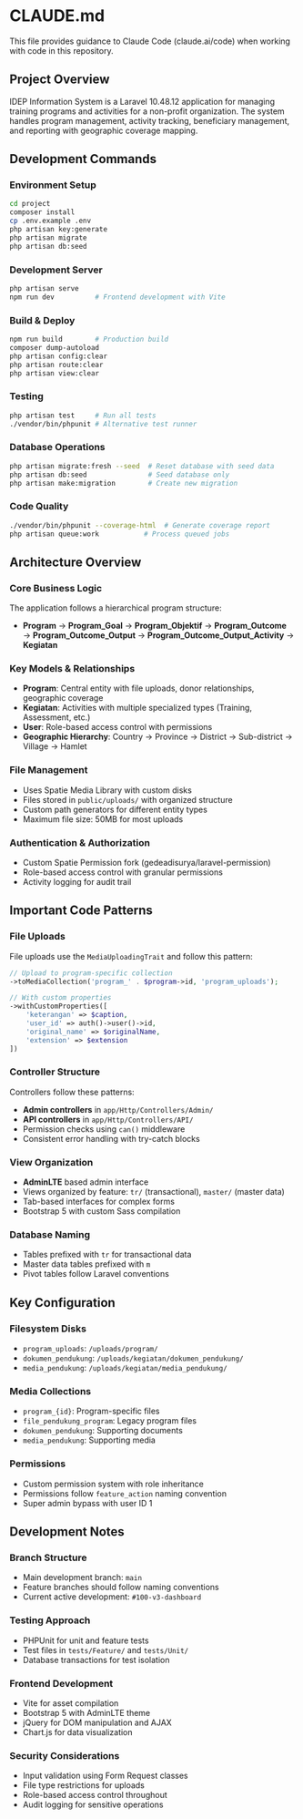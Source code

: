 # CLAUDE.md

This file provides guidance to Claude Code (claude.ai/code) when working with code in this repository.

## Project Overview

IDEP Information System is a Laravel 10.48.12 application for managing training programs and activities for a non-profit organization. The system handles program management, activity tracking, beneficiary management, and reporting with geographic coverage mapping.

## Development Commands

### Environment Setup
```bash
cd project
composer install
cp .env.example .env
php artisan key:generate
php artisan migrate
php artisan db:seed
```

### Development Server
```bash
php artisan serve
npm run dev          # Frontend development with Vite
```

### Build & Deploy
```bash
npm run build        # Production build
composer dump-autoload
php artisan config:clear
php artisan route:clear
php artisan view:clear
```

### Testing
```bash
php artisan test     # Run all tests
./vendor/bin/phpunit # Alternative test runner
```

### Database Operations
```bash
php artisan migrate:fresh --seed  # Reset database with seed data
php artisan db:seed               # Seed database only
php artisan make:migration        # Create new migration
```

### Code Quality
```bash
./vendor/bin/phpunit --coverage-html  # Generate coverage report
php artisan queue:work           # Process queued jobs
```

## Architecture Overview

### Core Business Logic
The application follows a hierarchical program structure:
- **Program** → **Program_Goal** → **Program_Objektif** → **Program_Outcome** → **Program_Outcome_Output** → **Program_Outcome_Output_Activity** → **Kegiatan**

### Key Models & Relationships
- **Program**: Central entity with file uploads, donor relationships, geographic coverage
- **Kegiatan**: Activities with multiple specialized types (Training, Assessment, etc.)
- **User**: Role-based access control with permissions
- **Geographic Hierarchy**: Country → Province → District → Sub-district → Village → Hamlet

### File Management
- Uses Spatie Media Library with custom disks
- Files stored in `public/uploads/` with organized structure
- Custom path generators for different entity types
- Maximum file size: 50MB for most uploads

### Authentication & Authorization
- Custom Spatie Permission fork (gedeadisurya/laravel-permission)
- Role-based access control with granular permissions
- Activity logging for audit trail

## Important Code Patterns

### File Uploads
File uploads use the `MediaUploadingTrait` and follow this pattern:
```php
// Upload to program-specific collection
->toMediaCollection('program_' . $program->id, 'program_uploads');

// With custom properties
->withCustomProperties([
    'keterangan' => $caption,
    'user_id' => auth()->user()->id,
    'original_name' => $originalName,
    'extension' => $extension
])
```

### Controller Structure
Controllers follow these patterns:
- **Admin controllers** in `app/Http/Controllers/Admin/`
- **API controllers** in `app/Http/Controllers/API/`
- Permission checks using `can()` middleware
- Consistent error handling with try-catch blocks

### View Organization
- **AdminLTE** based admin interface
- Views organized by feature: `tr/` (transactional), `master/` (master data)
- Tab-based interfaces for complex forms
- Bootstrap 5 with custom Sass compilation

### Database Naming
- Tables prefixed with `tr` for transactional data
- Master data tables prefixed with `m`
- Pivot tables follow Laravel conventions

## Key Configuration

### Filesystem Disks
- `program_uploads`: `/uploads/program/`
- `dokumen_pendukung`: `/uploads/kegiatan/dokumen_pendukung/`
- `media_pendukung`: `/uploads/kegiatan/media_pendukung/`

### Media Collections
- `program_{id}`: Program-specific files
- `file_pendukung_program`: Legacy program files
- `dokumen_pendukung`: Supporting documents
- `media_pendukung`: Supporting media

### Permissions
- Custom permission system with role inheritance
- Permissions follow `feature_action` naming convention
- Super admin bypass with user ID 1

## Development Notes

### Branch Structure
- Main development branch: `main`
- Feature branches should follow naming conventions
- Current active development: `#100-v3-dashboard`

### Testing Approach
- PHPUnit for unit and feature tests
- Test files in `tests/Feature/` and `tests/Unit/`
- Database transactions for test isolation

### Frontend Development
- Vite for asset compilation
- Bootstrap 5 with AdminLTE theme
- jQuery for DOM manipulation and AJAX
- Chart.js for data visualization

### Security Considerations
- Input validation using Form Request classes
- File type restrictions for uploads
- Role-based access control throughout
- Audit logging for sensitive operations